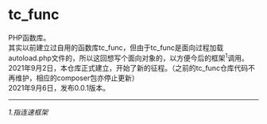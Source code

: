 # tc_func
PHP函数库。<br>
其实以前建立过自用的函数库tc_func，但由于tc_func是面向过程加载autoload.php文件的，所以这回想写个面向对象的，以方便今后的框架<sup>1</sup>调用。<br>
2021年9月2日，本仓库正式建立，开始了新的征程。（之前的tc_func仓库代码不再维护，相应的composer包亦停止更新）<br>
2021年9月6日，发布0.0.1版本。<br>


***
*1.指连速框架*
